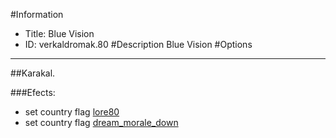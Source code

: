 #Information
 - Title: Blue Vision
 - ID: verkaldromak.80
#Description
Blue Vision
#Options

___
##Karakal.

###Efects:<ul><li>set country flag [lore80](../flags/lore80.md)</li><li>set country flag [dream_morale_down](../flags/dream_morale_down.md)</li></ul>
